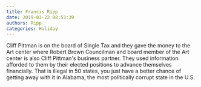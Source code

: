 ```yaml
---
title: Francis Ripp
date: 2019-03-22 08:53:39
authors: Ripp
categories: Holiday
---
```


 Cliff Pittman is on the board of Single Tax and they gave the money to the Art center where Robert Brown Councilman and board member of the Art center is also Cliff Pittman's business partner. They used information afforded to them by their elected positions to advance themselves financially. That is illegal in 50 states, you just have a better chance of getting away with it in Alabama, the most politically corrupt state in the U.S.